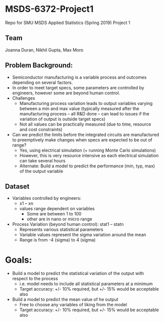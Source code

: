 # MSDS-6372-Project1
Repo for SMU MSDS Applied Statistics (Spring 2019) Project 1

## Team
Joanna Duran, Nikhil Gupta, Max Moro

##	Problem Background: 
*	Semiconductor manufacturing is a variable process and outcomes depending on several factors. 
*	In order to meet target specs, some parameters are controlled by engineers, however some are beyond human control. 
* Challenges
    - Manufacturing process variation leads to output variables varying between a min and max value (typically measured after the manufacturing process – all R&D done – can lead to issues if the variation of output is outside target specs)
    - Not all values can be practically measured (due to time, resource and cost constraints)
*	Can we predict the limits before the integrated circuits are manufactured to preemptively make changes when specs are expected to be out of range?
    - Yes, using electrical simulation (+ running Monte Carlo simulations)
    - However, this is very resource intensive as each electrical simulation can take several hours
    - Alternate: Build a model to predict the performance (min, typ, max) of the output variable 

## Dataset
* Variables controlled by engineers: 
    - x1 – xn
    - values range dependent on variables
        - Some are between 1 to 100
        - other are in nano or micro range               
* Process Variation (beyond human control): stat1 – statn
    - Represents various statistical parameters
    - Variable values represent the sigma variation around the mean
    - Range is from -4 (sigma) to 4 (sigma)

# Goals:
* Build a model to predict the statistical variation of the output with respect to the process
    - i.e. model needs to include all statistical parameters at a minimum
    - Target accuracy: +/- 10% required, but +/- 15% would be acceptable also
* Build a model to predict the mean value of he output
    - Free to choose any variables of liking from the model
    - Target accuracy: +/- 10% required, but +/- 15% would be acceptable also
    


